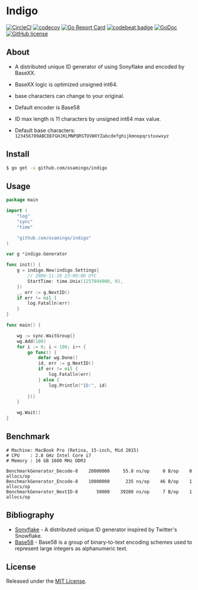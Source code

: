 # Indigo

[![CircleCI](https://img.shields.io/circleci/project/osamingo/indigo/master.svg)](https://circleci.com/gh/osamingo/indigo)
[![codecov](https://codecov.io/gh/osamingo/indigo/branch/master/graph/badge.svg)](https://codecov.io/gh/osamingo/indigo)
[![Go Report Card](https://goreportcard.com/badge/osamingo/indigo)](https://goreportcard.com/report/osamingo/indigo)
[![codebeat badge](https://codebeat.co/badges/3885a5d8-7db0-4162-970a-577a1bf54199)](https://codebeat.co/projects/github-com-osamingo-indigo)
[![GoDoc](https://godoc.org/github.com/osamingo/indigo?status.svg)](https://godoc.org/github.com/osamingo/indigo)
[![GitHub license](https://img.shields.io/badge/license-MIT-blue.svg)](https://raw.githubusercontent.com/osamingo/indigo/master/LICENSE)

## About

- A distributed unique ID generator of using Sonyflake and encoded by BaseXX.
- BaseXX logic is optimized unsigned int64.
- base characters can change to your original.

- Default encoder is Base58
- ID max length is 11 characters by unsigned int64 max value.
- Default base characters: `123456789ABCDEFGHJKLMNPQRSTUVWXYZabcdefghijkmnopqrstuvwxyz`

## Install

```bash
$ go get -u github.com/osamingo/indigo
```

## Usage

```go
package main

import (
	"log"
	"sync"
	"time"

	"github.com/osamingo/indigo"
)

var g *indigo.Generator

func init() {
	g = indigo.New(indigo.Settings{
		// 2009-11-10 23:00:00 UTC
		StartTime: time.Unix(1257894000, 0),
	})
	_, err := g.NextID()
	if err != nil {
		log.Fatalln(err)
	}
}

func main() {

	wg := sync.WaitGroup{}
	wg.Add(100)
	for i := 0; i < 100; i++ {
		go func() {
			defer wg.Done()
			id, err := g.NextID()
			if err != nil {
				log.Fatalln(err)
			} else {
				log.Println("ID:", id)
			}
		}()
	}

	wg.Wait()
}
```

## Benchmark

```
# Machine: MacBook Pro (Retina, 15-inch, Mid 2015)
# CPU    : 2.8 GHz Intel Core i7
# Memory : 16 GB 1600 MHz DDR3

BenchmarkGenerator_Decode-8    20000000     55.8 ns/op     0 B/op    0 allocs/op
BenchmarkGenerator_Encode-8    10000000      235 ns/op    46 B/op    1 allocs/op
BenchmarkGenerator_NextID-8       50000    39200 ns/op     7 B/op    1 allocs/op

```

## Bibliography

- [Sonyflake](https://github.com/sony/sonyflake) - A distributed unique ID generator inspired by Twitter's Snowflake.
- [Base58](https://en.wikipedia.org/wiki/Base58) - Base58 is a group of binary-to-text encoding schemes used to represent large integers as alphanumeric text.

## License

Released under the [MIT License](https://github.com/osamingo/indigo/blob/master/LICENSE).
